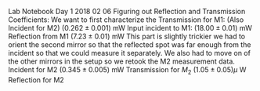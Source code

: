 Lab Notebook 
Day 1 2018 02 06
Figuring out Reflection and Transmission Coefficients:
We want to first characterize the 
Transmission for M1: 
(Also Incident for M2)
$(0.262 \pm 0.001)$ mW 
Input incident to M1: 
$(18.00 \pm 0.01 )$ mW
Reflection from M1 
$(7.23 \pm 0.01)$ mW 
This part is slightly trickier we had to orient the second mirror so that the reflected spot was far enough from the incident so that we could measure it separately.  We also had to move on of the other mirrors in the setup so we retook the M2 measurement data. 
Incident for M2
$(0.345 \pm 0.005)$ mW 
Transmission for $M_2$
$(1.05 \pm 0.05) \mu$ W 
Reflection for M2
<!--stackedit_data:
eyJoaXN0b3J5IjpbMTc0NzE3OTc1MiwtMjAxNTM2MTgxLC0yMD
Y3NTMxNzQxLC02MzI3NjA2NzgsLTEyOTM1MjI2NDRdfQ==
-->